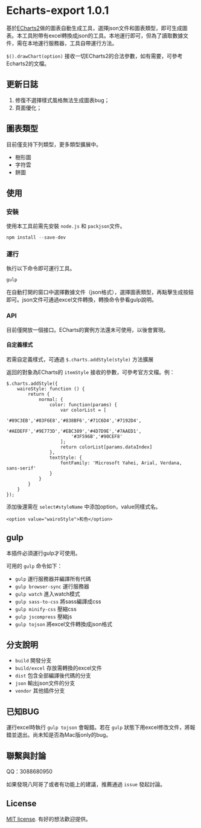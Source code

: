 # Echarts-export 1.0.1

基於[ECharts2](http://echarts.baidu.com/echarts2/)做的圖表自動生成工具，選擇json文件和圖表類型，即可生成圖表。本工具附帶有excel轉換成json的工具。本地運行即可，但為了讀取數據文件，需在本地運行服務器，工具自帶運行方法。

`$().drawChart(option)` 接收一切ECharts2的合法參數，如有需要，可參考Echarts2的文檔。

## 更新日誌

1. 修復不選擇樣式風格無法生成圖表bug；
2. 頁面優化；

## 圖表類型

目前僅支持下列類型，更多類型擴展中。

- 樹形圖
- 字符雲
- 餅圖

## 使用

### 安裝

使用本工具前需先安裝 `node.js` 和 `packjson`文件。

```js
npm install --save-dev
```

### 運行

執行以下命令即可運行工具。

```js
gulp
```

在自動打開的窗口中選擇數據文件（json格式），選擇圖表類型，再點擊生成按鈕即可。json文件可通過excel文件轉換，轉換命令參看gulp說明。

### API

目前僅開放一個接口。ECharts的實例方法還未可使用，以後會實現。

#### 自定義樣式

若需自定義樣式，可通過 `$.charts.addStyle(style)` 方法擴展

返回的對象為ECharts的 `itemStyle` 接收的參數，可參考官方文檔。例：

```
$.charts.addStyle({
    wairoStyle: function () {
        return {
            normal: {
                color: function(params) {
                    var colorList = [
                        '#89C3EB','#83F6E8','#838BF6','#71C6D4','#7192D4',
                        '#AEDEFF','#9E773D','#EBC389','#4D7D9E','#7AAED1',
                        '#3F596B','#90CEF8'
                    ];
                    return colorList[params.dataIndex]
                },
                textStyle: {
                    fontFamily: 'Microsoft Yahei, Arial, Verdana, sans-serif'
                }
            }
        }
    }
});
```

添加後還需在 `select#styleName` 中添加option，value同樣式名。

```
<option value="wairoStyle">和色</option>
```

## gulp

本插件必須運行gulp才可使用。

可用的 `gulp` 命令如下：

* `gulp` 運行服務器并編譯所有代碼
* `gulp browser-sync` 運行服務器
* `gulp watch` 進入watch模式
* `gulp sass-to-css` 將sass編譯成css
* `gulp minify-css` 壓縮css
* `gulp jscompress` 壓縮js
* `gulp tojson` 將excel文件轉換成json格式


## 分支說明

* `build` 開發分支
* `build/excel` 存放需轉換的excel文件
* `dist` 包含全部編譯後代碼的分支
* `json` 輸出json文件的分支
* `vendor` 其他插件分支


## 已知BUG

運行excel時執行 `gulp tojson` 會報錯。若在 `gulp` 狀態下用excel修改文件，將報錯並退出。尚未知是否為Mac版only的bug。

## 聯繫與討論

QQ：3088680950

如果發現八阿哥了或者有功能上的建議，推薦通過 `issue` 發起討論。


## License

[MIT license](https://opensource.org/licenses/MIT). 有好的想法歡迎提供。
